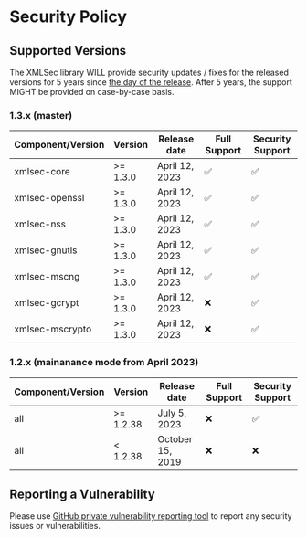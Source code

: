 # Security Policy

## Supported Versions

The XMLSec library WILL provide security updates / fixes for the released versions for 5 years since [the day of the release](https://www.aleksey.com/xmlsec/news.html).
After 5 years, the support MIGHT be provided on case-by-case basis.

### 1.3.x (master)

| Component/Version | Version   | Release date       | Full Support          | Security Support    |
| ------------------|-----------| -------------------|-----------------------|---------------------|
| xmlsec-core       | >= 1.3.0  | April 12, 2023     | :white_check_mark:    | :white_check_mark:  |
| xmlsec-openssl    | >= 1.3.0  | April 12, 2023     | :white_check_mark:    | :white_check_mark:  |
| xmlsec-nss        | >= 1.3.0  | April 12, 2023     | :white_check_mark:    | :white_check_mark:  |
| xmlsec-gnutls     | >= 1.3.0  | April 12, 2023     | :white_check_mark:    | :white_check_mark:  |
| xmlsec-mscng      | >= 1.3.0  | April 12, 2023     | :white_check_mark:    | :white_check_mark:  |
| xmlsec-gcrypt     | >= 1.3.0  | April 12, 2023     | :x:                   | :white_check_mark:  |
| xmlsec-mscrypto   | >= 1.3.0  | April 12, 2023     | :x:                   | :white_check_mark:  |

### 1.2.x (mainanance mode from April 2023)

| Component/Version | Version   | Release date       | Full Support          | Security Support    |
| ------------------|-----------| -------------------|-----------------------|---------------------|
| all               | >= 1.2.38 | July 5, 2023       | :x:                   | :white_check_mark:  |
| all               | < 1.2.38  | October 15, 2019   | :x:                   | :x:                 |

## Reporting a Vulnerability

Please use [GitHub private vulnerability reporting tool](https://docs.github.com/en/code-security/security-advisories/guidance-on-reporting-and-writing-information-about-vulnerabilities/privately-reporting-a-security-vulnerability)
to report any security issues or vulnerabilities.
